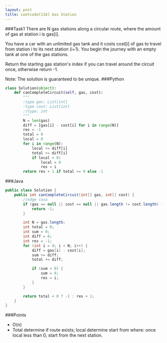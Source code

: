 ```yaml
---
layout: post
title: Leetcode[134] Gas Station
---
```

###Task1
There are N gas stations along a circular route, where the amount of gas at station i is gas[i].

You have a car with an unlimited gas tank and it costs cost[i] of gas to travel from station i to its next station (i+1). You begin the journey with an empty tank at one of the gas stations.

Return the starting gas station's index if you can travel around the circuit once, otherwise return -1.

Note:
The solution is guaranteed to be unique.
###Python
```python
class Solution(object):
    def canCompleteCircuit(self, gas, cost):
        """
        :type gas: List[int]
        :type cost: List[int]
        :rtype: int
        """
        N = len(gas)
        diff = [gas[i] - cost[i] for i in range(N)]
        res = -1
        total = 0
        local = 0
        for i in range(N):
            local += diff[i]
            total += diff[i]
            if local < 0:
                local = 0
                res = i
        return res + 1 if total >= 0 else -1
```
###Java

```java
public class Solution {
    public int canCompleteCircuit(int[] gas, int[] cost) {
        //edge casa
        if (gas == null || cost == null || gas.length != cost.length) {
        	return -1; 
        }

        int N = gas.length;
        int total = 0;
        int sum = 0;
        int diff = 0;
        int res = -1;
        for (int i = 0; i < N; i++) {
            diff = gas[i] - cost[i];
            sum += diff;
            total += diff;

            if (sum < 0) {
                sum = 0;
                res = i;
            }
        }

        return total < 0 ? -1 : res + 1;
    }
}

```

###Points

* O(n)
* Total determine if route exists; local determine start from where: once local less than 0, start from the next station. 